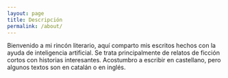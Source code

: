 ```yaml
---
layout: page
title: Descripción
permalink: /about/
---
```

Bienvenido a mi rincón literario, aquí comparto mis escritos hechos con la ayuda de inteligencia artificial. Se trata principalmente de relatos de ficción cortos con historias interesantes. Acostumbro a escribir en castellano, pero algunos textos son en catalán o en inglés.
